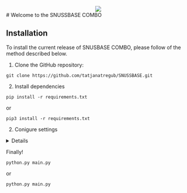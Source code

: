 <div align="center">
  <img src="https://www.thestoryoftexas.com/upload/images/events/movies/venomwisp-banner.png">
</div>
# Welcome to the SNUSSBASE COMBO

## Installation

To install the current release of SNUSBASE COMBO, please follow of the method described below.


1. Clone the GitHub repository:

```shell
git clone https://github.com/tatjanatregub/SNUSSBASE.git
```

2. Install dependencies

```shell
pip install -r requirements.txt
```
or
```shell
pip3 install -r requirements.txt
```

2. Conigure settings
<details>
  a) Add snussbase api in config.json
  b) Add leakchecker api in config.json
  b) Add leakchecker proxy in config.json
</details>

Finally!

```shell
python.py main.py
```
or
```shell
python.py main.py
```




